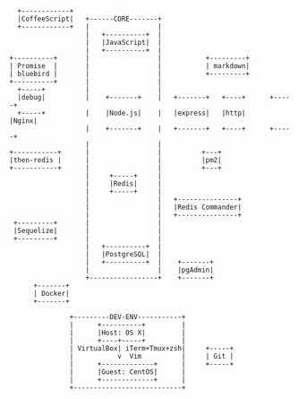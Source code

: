                                                                     
      +------------+                                                         
      |CoffeeScript|   +------CORE-------+                          
      +------------+   |                 |                                  
                       |   +----------+  |                                  
                       |   |JavaScript|  |                                  
                       |   +----------+  |                                  
    +----------+       |                 |           +---------+            
    | Promise  |       |                 |           | markdown|                               
    | bluebird |       |                 |           +---------+                        
    +----------+       |                 |                                      
      +-----+          |                 |                                   
      |debug|          |    +-------+    |   +-------+   +----+      +-----+              
      +-----+          |    |Node.js|    |   |express|   |http|      |Nginx|                                
                       |    +-------+    |   +-------+   +----+      +-----+         
                       |                 |                                          
    +-----------+      |                 |          +---+                                              
    |then-redis |      |                 |          |pm2|                                              
    +-----------+      |                 |          +---+                                   
                       |     +-----+     |                                         
                       |     |Redis|     |                                    
                       |     +-----+     |                            
                       |                 |   +---------------+                                       
                       |                 |   |Redis Commander|                        
                       |                 |   +---------------+                                         
     +---------+       |                 |                                                        
     |Sequelize|       |                 |                                                        
     +---------+       |                 |                                            
                       |   +----------+  |                                         
                       |   |PostgreSQL|  |                                          
                       |   +----------+  |    +-------+                             
                       |                 |    |pgAdmin|                                    
                       +-----------------+    +-------+                               
          +-------+                                                             
          | Docker|                                                                   
          +-------+                                                             
                                                                
                   +---------DEV-ENV-----------+                                                          
                   |      +----------+         |                                                          
                   |      |Host: OS X|         |                                                          
                   |      +----+-----+         |                                                              
                   | VirtualBox| iTerm+Tmux+zsh|     +-----+                                                      
                   |           v  Vim          |     | Git |                                                      
                   |      +-------------+      |     +-----+                                                      
                   |      |Guest: CentOS|      |                                                          
                   |      +-------------+      |                                                
                   +---------------------------+                                                                
                                                                                
                                                                                
                                                                                
                                                                                
                                                                                
                                                                                
